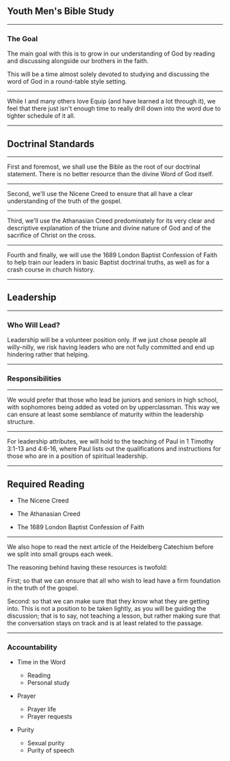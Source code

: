 <style>
:root {--r-code-font: "FiraCode Nerd Font";}
.reveal .hljs {min-height: 50%;}
</style>

## Youth Men's Bible Study

---

### The Goal

The main goal with this is to grow in our understanding of God by reading and
discussing alongside our brothers in the faith.

This will be a time almost solely devoted to studying and discussing the word of
God in a round-table style setting.

---

While I and many others love Equip (and have learned a lot through it), we feel
that there just isn't enough time to really drill down into the word due to
tighter schedule of it all.

---

## Doctrinal Standards

---

First and foremost, we shall use the Bible as the root of our doctrinal
statement. There is no better resource than the divine Word of God itself.

---

Second, we'll use the Nicene Creed to ensure that all have a clear
understanding of the truth of the gospel.

---

Third, we'll use the Athanasian Creed predominately for its very clear and
descriptive explanation of the triune and divine nature of God and of the
sacrifice of Christ on the cross.

---

Fourth and finally, we will use the 1689 London Baptist Confession of Faith to
help train our leaders in basic Baptist doctrinal truths, as well as for a crash
course in church history.

---

## Leadership

---

### Who Will Lead?

Leadership will be a volunteer position only. If we just chose people all
willy-nilly, we risk having leaders who are not fully committed and end up
hindering rather that helping.

---

### Responsibilities

<!-- First; it is your job to guide the conversation and keep it on-topic and not -->
<!-- just full of random conversations and joking. Jokes are fine, but don't let them -->
<!-- derail the entire study. -->
<!---->
<!-- Second; you are in charge of collecting the notes, prayer requests, and -->
<!-- whatever else may come up from your group (i.e. reporting something that was -->
<!-- shared in accountability) -->

---

We would prefer that those who lead be juniors and seniors in high school, with
sophomores being added as voted on by upperclassman. This way we can ensure at
least some semblance of maturity within the leadership structure.

---

For leadership attributes, we will hold to the teaching of Paul in 1 Timothy
3:1-13 and 4:6-16, where Paul lists out the qualifications and instructions for
those who are in a position of spiritual leadership.

---

## Required Reading

- The Nicene Creed

- The Athanasian Creed

- The 1689 London Baptist Confession of Faith

---

We also hope to read the next article of the Heidelberg Catechism before we
split into small groups each week.

The reasoning behind having these resources is twofold:

First; so that we can ensure that all who wish to lead have a firm foundation
in the truth of the gospel.

Second: so that we can make sure that they know what they are getting into.
This is not a position to be taken lightly, as you will be guiding the
discussion; that is to say, not teaching a lesson, but rather making sure that
the conversation stays on track and is at least related to the passage.

---

### Accountability

- Time in the Word

  - Reading
  - Personal study

- Prayer

  - Prayer life
  - Prayer requests

- Purity
  - Sexual purity
  - Purity of speech

